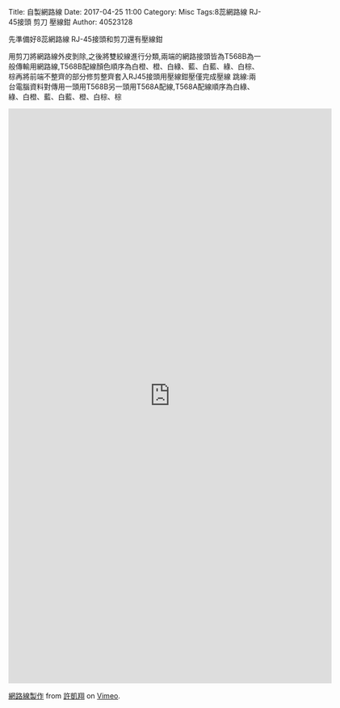 Title: 自製網路線
Date: 2017-04-25 11:00
Category: Misc
Tags:8蕊網路線 RJ-45接頭 剪刀 壓線鉗
Author: 40523128


<!-- PELICAN_END_SUMMARY -->

先準備好8蕊網路線 RJ-45接頭和剪刀還有壓線鉗

用剪刀將網路線外皮剝除,之後將雙絞線進行分類,兩端的網路接頭皆為T568B為一般傳輸用網路線,T568B配線顏色順序為白橙、橙、白綠、藍、白藍、綠、白棕、棕再將前端不整齊的部分修剪整齊套入RJ45接頭用壓線鉗壓僅完成壓線
跳線:兩台電腦資料對傳用一頭用T568B另一頭用T568A配線,T568A配線順序為白綠、綠、白橙、藍、白藍、橙、白棕、棕


<iframe src="https://player.vimeo.com/video/214660766" width="640" height="1138" frameborder="0" webkitallowfullscreen mozallowfullscreen allowfullscreen></iframe>
<p><a href="https://vimeo.com/214660766">網路線製作</a> from <a href="https://vimeo.com/user58667333">許凱翔</a> on <a href="https://vimeo.com">Vimeo</a>.</p>